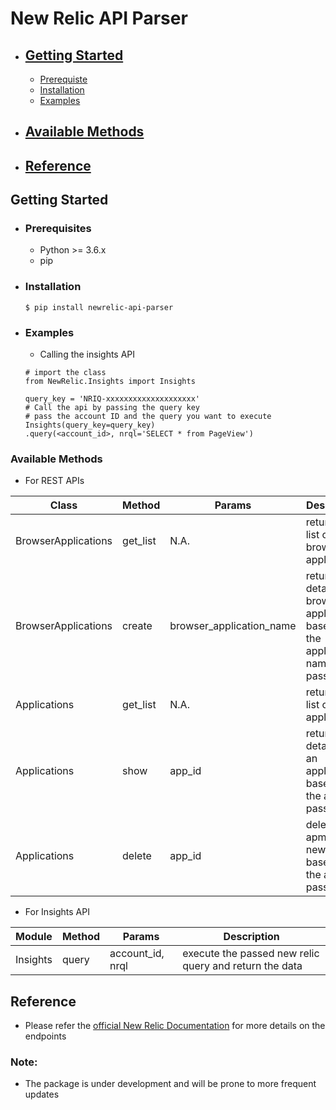 # New Relic API Parser

- ## [Getting Started](#getting-started)
    * [Prerequiste](#prerequiste)
    * [Installation](#installation)
    * [Examples](#example)
- ## [Available Methods](#available-methods)
- ## [Reference](#reference)

## Getting Started

- ### Prerequisites
    - Python >= 3.6.x
    - pip

- ### Installation
    ```
    $ pip install newrelic-api-parser
    ```

- ### Examples
    - Calling the insights API
    ```
    # import the class
    from NewRelic.Insights import Insights
    
    query_key = 'NRIQ-xxxxxxxxxxxxxxxxxxxx'
    # Call the api by passing the query key
    # pass the account ID and the query you want to execute
    Insights(query_key=query_key)
    .query(<account_id>, nrql='SELECT * from PageView')
    ```

### Available Methods

- For REST APIs

| Class | Method | Params | Description |
| --- | --- | --- | --- |
| BrowserApplications | get_list | N.A. | return the list of browser applications
| BrowserApplications | create | browser_application_name | returns the detail of a browser application based on the application name passed
| Applications | get_list | N.A. | return the list of apm applications
| Applications | show | app_id | returns the detail of a an application based on the app id passed
| Applications | delete | app_id | delete an apm app on new relic based on the app id passed

- For Insights API

| Module | Method | Params | Description 
| --- | --- | --- | --- |
| Insights | query | account_id, nrql | execute the passed new relic query and return the data


## Reference
- Please refer the [official New Relic Documentation](https://docs.newrelic.com/docs/apis/rest-api-v2/getting-started/introduction-new-relic-rest-api-v2) for more details on the endpoints

### Note:
 - The package is under development and will be prone to more frequent updates